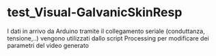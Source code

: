 # test_Visual-GalvanicSkinResp
I dati in arrivo da Arduino tramite il collegamento seriale (conduttanza, tensione,..) vengono utilizzati dallo script Processing per modificare dei parametri del video generato

